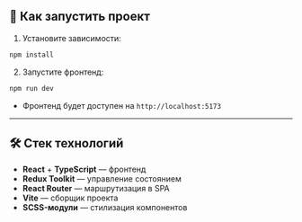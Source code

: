 ## 🚀 Как запустить проект

1. Установите зависимости:

```bash
npm install
```

2. Запустите фронтенд:

```bash
npm run dev
```

-  Фронтенд будет доступен на `http://localhost:5173`

---

## 🛠️ Стек технологий

-  **React** + **TypeScript** — фронтенд
-  **Redux Toolkit** — управление состоянием
-  **React Router** — маршрутизация в SPA
-  **Vite** — сборщик проекта
-  **SCSS-модули** — стилизация компонентов
